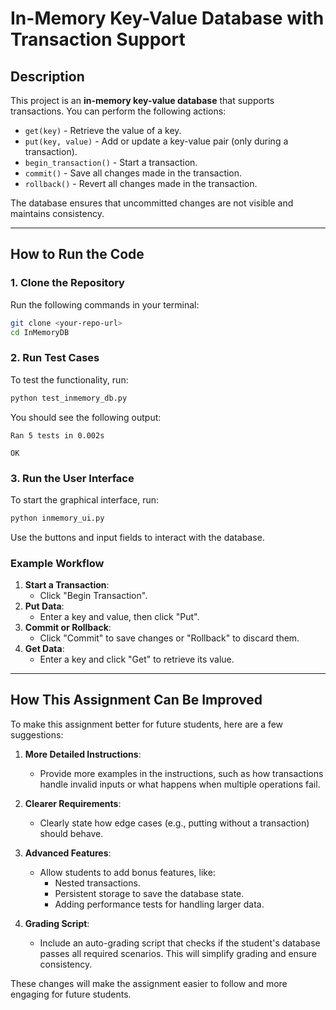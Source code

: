 # In-Memory Key-Value Database with Transaction Support

## Description
This project is an **in-memory key-value database** that supports transactions. You can perform the following actions:
- `get(key)` - Retrieve the value of a key.
- `put(key, value)` - Add or update a key-value pair (only during a transaction).
- `begin_transaction()` - Start a transaction.
- `commit()` - Save all changes made in the transaction.
- `rollback()` - Revert all changes made in the transaction.

The database ensures that uncommitted changes are not visible and maintains consistency.

---

## How to Run the Code

### 1. Clone the Repository
Run the following commands in your terminal:
```bash
git clone <your-repo-url>
cd InMemoryDB
```

### 2. Run Test Cases
To test the functionality, run:
```bash
python test_inmemory_db.py
```
You should see the following output:
```plaintext
Ran 5 tests in 0.002s

OK
```

### 3. Run the User Interface
To start the graphical interface, run:
```bash
python inmemory_ui.py
```
Use the buttons and input fields to interact with the database.

### Example Workflow
1. **Start a Transaction**:
   - Click "Begin Transaction".
2. **Put Data**:
   - Enter a key and value, then click "Put".
3. **Commit or Rollback**:
   - Click "Commit" to save changes or "Rollback" to discard them.
4. **Get Data**:
   - Enter a key and click "Get" to retrieve its value.

---

## How This Assignment Can Be Improved

To make this assignment better for future students, here are a few suggestions:

1. **More Detailed Instructions**:
   - Provide more examples in the instructions, such as how transactions handle invalid inputs or what happens when multiple operations fail.

2. **Clearer Requirements**:
   - Clearly state how edge cases (e.g., putting without a transaction) should behave.

3. **Advanced Features**:
   - Allow students to add bonus features, like:
     - Nested transactions.
     - Persistent storage to save the database state.
     - Adding performance tests for handling larger data.

4. **Grading Script**:
   - Include an auto-grading script that checks if the student's database passes all required scenarios. This will simplify grading and ensure consistency.

These changes will make the assignment easier to follow and more engaging for future students.